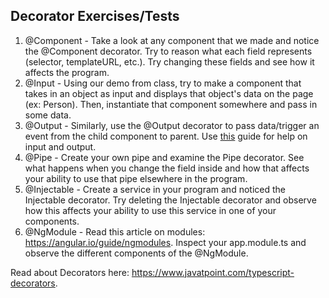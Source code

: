## Decorator Exercises/Tests
1. @Component - Take a look at any component that we made and notice the @Component decorator. Try to reason what each field represents (selector, templateURL, etc.). Try changing these fields and see how it affects the program.
2. @Input - Using our demo from class, try to make a component that takes in an object as input and displays that object's data on the page (ex: Person). Then, instantiate that component somewhere and pass in some data.
3. @Output - Similarly, use the @Output decorator to pass data/trigger an event from the child component to parent. Use [this](https://angular.io/guide/inputs-outputs) guide for help on input and output.
4. @Pipe - Create your own pipe and examine the Pipe decorator. See what happens when you change the field inside and how that affects your ability to use that pipe elsewhere in the program.
5. @Injectable - Create a service in your program and noticed the Injectable decorator. Try deleting the Injectable decorator and observe how this affects your ability to use this service in one of your components.
6. @NgModule - Read this article on modules: https://angular.io/guide/ngmodules. Inspect your app.module.ts and observe the different components of the @NgModule. 

Read about Decorators here: https://www.javatpoint.com/typescript-decorators. 